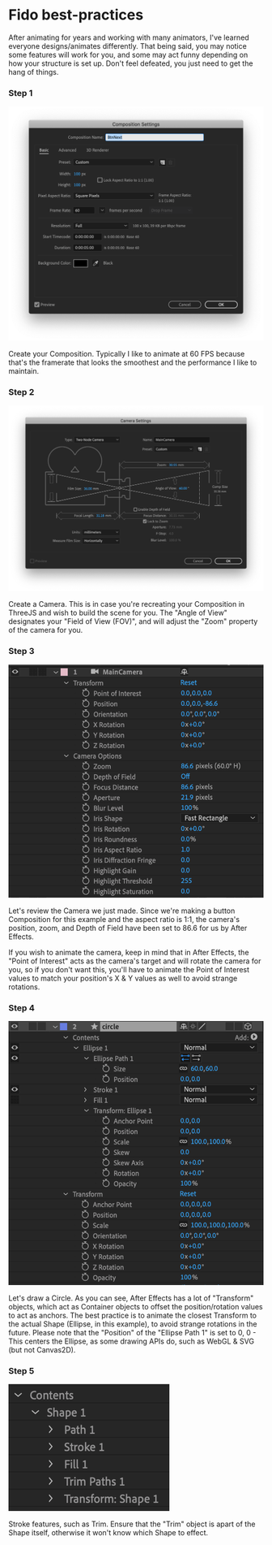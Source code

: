 # Fido best-practices

After animating for years and working with many animators, I've learned everyone designs/animates differently.
That being said, you may notice some features will work for you, and some may act funny depending on how your structure is set up. Don't feel defeated, you just need to get the hang of things.

### Step 1

![Step 1](step_00.png)

Create your Composition.
Typically I like to animate at 60 FPS because that's the framerate that looks the smoothest and the performance I like to maintain.

### Step 2

![Step 2](step_01.png)

Create a Camera.
This is in case you're recreating your Composition in ThreeJS and wish to build the scene for you.
The "Angle of View" designates your "Field of View (FOV)", and will adjust the "Zoom" property of the camera for you.

### Step 3

![Step 3](step_02.png)

Let's review the Camera we just made.
Since we're making a button Composition for this example and the aspect ratio is 1:1, the camera's position, zoom, and Depth of Field have been set to 86.6 for us by After Effects.

If you wish to animate the camera, keep in mind that in After Effects, the "Point of Interest" acts as the camera's target and will rotate the camera for you, so if you don't want this, you'll have to animate the Point of Interest values to match your position's X & Y values as well to avoid strange rotations.

### Step 4

![Step 4](step_03.png)

Let's draw a Circle.
As you can see, After Effects has a lot of "Transform" objects, which act as Container objects to offset the position/rotation values to act as anchors. The best practice is to animate the closest Transform to the actual Shape (Ellipse, in this example), to avoid strange rotations in the future. Please note that the "Position" of the "Ellipse Path 1" is set to 0, 0 - This centers the Ellipse, as some drawing APIs do, such as WebGL & SVG (but not Canvas2D).

### Step 5

![Step 5](step_04.png)

Stroke features, such as Trim.
Ensure that the "Trim" object is apart of the Shape itself, otherwise it won't know which Shape to effect.
